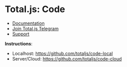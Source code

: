 # Total.js: Code

- [Documentation](https://docs.totaljs.com)
- [Join Total.js Telegram](https://t.me/totaljs)
- [Support](https://www.totaljs.com/support/)

__Instructions__:

- Localhost: https://github.com/totaljs/code-local
- Server/Cloud: https://github.com/totaljs/code-cloud